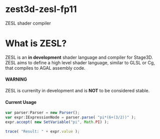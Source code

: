 zest3d-zesl-fp11
================

ZESL shader compiler

What is ZESL?
=============

ZESL is an **in development** shader language and compiler for Stage3D. ZESL aims to define a high level shader language, similar to GLSL or Cg, that compiles to AGAL assembly code.

#### WARNING

ZESL is currenlty in development and is **NOT** to be considered stable.

#### Current Usage

```javascript
var parser:Parser = new Parser();
var expr:IExpressionNode = parser.parse( "pi*(6+(3/2))" );
expr.accept( new SetVariable("pi", Math.PI) );
			
trace( "Result: " + expr.value );
```
